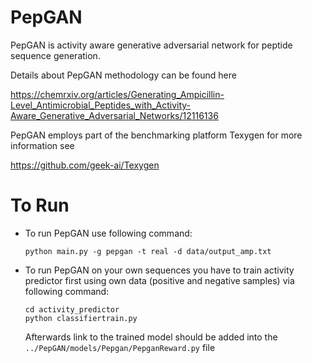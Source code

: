 # PepGAN

PepGAN is activity aware generative adversarial network for peptide sequence generation.

Details about PepGAN methodology can be found here

https://chemrxiv.org/articles/Generating_Ampicillin-Level_Antimicrobial_Peptides_with_Activity-Aware_Generative_Adversarial_Networks/12116136

PepGAN employs part of the benchmarking platform Texygen for more information see

https://github.com/geek-ai/Texygen

# To Run

* To run PepGAN use following command:
  
  ```
  python main.py -g pepgan -t real -d data/output_amp.txt
  ```

* To run PepGAN on your own sequences you have to train activity predictor first using own data (positive and negative samples) via following command:
  
  ```
  cd activity_predictor
  python classifiertrain.py
  ```

  Afterwards link to the trained model should be added into the `../PepGAN/models/Pepgan/PepganReward.py` file <br /><br />

